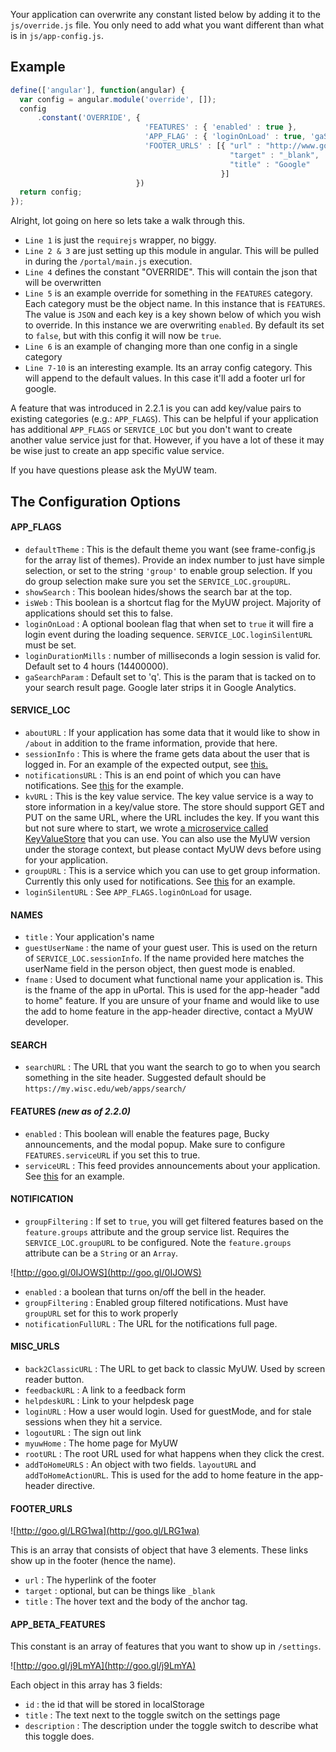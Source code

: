 Your application can overwrite any constant listed below by adding it to the `js/override.js` file. You only need to add what you want different than what is in `js/app-config.js`.

## Example
```javascript
define(['angular'], function(angular) {
  var config = angular.module('override', []);
  config
      .constant('OVERRIDE', {
                              'FEATURES' : { 'enabled' : true },
                              'APP_FLAG' : { 'loginOnLoad' : true, 'gaSearchParam' : 'f' },
                              'FOOTER_URLS' : [{ "url" : "http://www.google.com",
                                                 "target" : "_blank",
                                                 "title" : "Google"
                                               }]
                            })
  return config;
});

```

Alright, lot going on here so lets take a walk through this.
+ `Line 1` is just the `requirejs` wrapper, no biggy.
+ `Line 2 & 3` are just setting up this module in angular. This will be pulled in during the `/portal/main.js` execution.
+ `Line 4` defines the constant "OVERRIDE". This will contain the json that will be overwritten
+ `Line 5` is an example override for something in the `FEATURES` category. Each category must be the object name. In this instance that is `FEATURES`. The value is `JSON` and each key is a key shown below of which you wish to override. In this instance we are overwriting `enabled`. By default its set to `false`, but with this config it will now be `true`.
+ `Line 6` is an example of changing more than one config in a single category
+ `Line 7-10` is an interesting example. Its an array config category. This will append to the default values. In this case it'll add a footer url for google.

A feature that was introduced in 2.2.1 is you can add key/value pairs to existing categories (e.g.: `APP_FLAGS`). This can be helpful if your application has additional `APP_FLAGS` or `SERVICE_LOC` but you don't want to create another value service just for that. However, if you have a lot of these it may be wise just to create an app specific value service.

If you have questions please ask the MyUW team.

## The Configuration Options

#### APP_FLAGS
+ `defaultTheme` : This is the default theme you want (see frame-config.js for the array list of themes). Provide an index number to just have simple selection, or set to the string `'group'` to enable group selection. If you do group selection make sure you set the `SERVICE_LOC.groupURL`.
+ `showSearch` : This boolean hides/shows the search bar at the top.
+ `isWeb` : This boolean is a shortcut flag for the MyUW project. Majority of applications should set this to false.
+ `loginOnLoad` : A optional boolean flag that when set to `true` it will fire a login event during the loading sequence. `SERVICE_LOC.loginSilentURL` must be set.
+ `loginDurationMills` : number of milliseconds a login session is valid for. Default set to 4 hours (14400000).
+ `gaSearchParam` : Default set to 'q'. This is the param that is tacked on to your search result page. Google later strips it in Google Analytics.

#### SERVICE_LOC
+ `aboutURL` : If your application has some data that it would like to show in `/about` in addition to the frame information, provide that here.
+ `sessionInfo` : This is where the frame gets data about the user that is logged in. For an example of the expected output, see [this.](https://github.com/UW-Madison-DoIT/uw-frame/blob/master/uw-frame-components/staticFeeds/session.json)
+ `notificationsURL` : This is an end point of which you can have notifications. See [this](https://github.com/UW-Madison-DoIT/uw-frame/blob/master/uw-frame-components/staticFeeds/sample_notifications.json) for the example.
+ `kvURL` : This is the key value service. The key value service is a way to store information in a key/value store. The store should support GET and PUT on the same URL, where the URL includes the key. If you want this but not sure where to start, we wrote [a microservice called KeyValueStore](https://github.com/UW-Madison-DoIT/KeyValueStore) that you can use. You can also use the MyUW version under the storage context, but please contact MyUW devs before using for your application.
+ `groupURL` : This is a service which you can use to get group information. Currently this only used for notifications. See [this](https://github.com/UW-Madison-DoIT/uw-frame/blob/master/uw-frame-components/staticFeeds/groups.json) for an example.
+ `loginSilentURL` : See `APP_FLAGS.loginOnLoad` for usage.

#### NAMES
+ `title` : Your application's name
+ `guestUserName` : the name of your guest user. This is used on the return of `SERVICE_LOC.sessionInfo`. If the name provided here matches the userName field in the person object, then guest mode is enabled.
+ `fname` : Used to document what functional name your application is. This is the fname of the app in uPortal. This is used for the app-header "add to home" feature. If you are unsure of your fname and would like to use the add to home feature in the app-header directive, contact a MyUW developer.

#### SEARCH
+ `searchURL` : The URL that you want the search to go to when you search something in the site header. Suggested default should be `https://my.wisc.edu/web/apps/search/`

#### FEATURES _(new as of 2.2.0)_
+ `enabled` : This boolean will enable the features page, Bucky announcements, and the modal popup. Make sure to configure `FEATURES.serviceURL` if you set this to true.
+ `serviceURL` : This feed provides announcements about your application. See [this](https://github.com/UW-Madison-DoIT/uw-frame/blob/master/uw-frame-components/staticFeeds/features.json) for an example.
#### NOTIFICATION
+ `groupFiltering` : If set to `true`, you will get filtered features based on the `feature.groups` attribute and the group service list. Requires the `SERVICE_LOC.groupURL` to be configured. Note the `feature.groups` attribute can be a `String` or an `Array`.

![http://goo.gl/0IJOWS](http://goo.gl/0IJOWS)

+ `enabled` : a boolean that turns on/off the bell in the header.
+ `groupFiltering` : Enabled group filtered notifications. Must have `groupURL` set for this to work properly
+ `notificationFullURL` : The URL for the notifications full page.

#### MISC_URLS
+ `back2ClassicURL` : The URL to get back to classic MyUW. Used by screen reader button.
+ `feedbackURL` : A link to a feedback form
+ `helpdeskURL` : Link to your helpdesk page
+ `loginURL` : How a user would login. Used for guestMode, and for stale sessions when they hit a service.
+ `logoutURL` : The sign out link
+ `myuwHome` : The home page for MyUW
+ `rootURL` : The root URL used for what happens when they click the crest.
+ `addToHomeURLS` : An object with two fields. `layoutURL` and `addToHomeActionURL`. This is used for the add to home feature in the app-header directive.

#### FOOTER_URLS

![http://goo.gl/LRG1wa](http://goo.gl/LRG1wa)

This is an array that consists of object that have 3 elements. These links show up in the footer (hence the name).
+ `url` : The hyperlink of the footer
+ `target` : optional, but can be things like `_blank`
+ `title` : The hover text and the body of the anchor tag.

#### APP_BETA_FEATURES
This constant is an array of features that you want to show up in `/settings`.

![http://goo.gl/j9LmYA](http://goo.gl/j9LmYA)

Each object in this array has 3 fields:
+ `id` : the id that will be stored in localStorage
+ `title` : The text next to the toggle switch on the settings page
+ `description` : The description under the toggle switch to describe what this toggle does.
